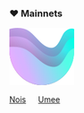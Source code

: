 ### :heart: Mainnets
<img src="https://raw.githubusercontent.com/ShKmTr/test2/main/umee.svg" alt="">

[Nois](mainnets/nois/) &emsp; [Umee](mainnets/umee/)

